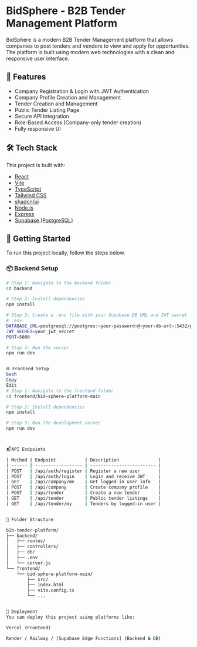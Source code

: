 # BidSphere - B2B Tender Management Platform

BidSphere is a modern B2B Tender Management platform that allows companies to post tenders and vendors to view and apply for opportunities. The platform is built using modern web technologies with a clean and responsive user interface.

## 🚀 Features

- Company Registration & Login with JWT Authentication
- Company Profile Creation and Management
- Tender Creation and Management
- Public Tender Listing Page
- Secure API Integration
- Role-Based Access (Company-only tender creation)
- Fully responsive UI

## 🛠️ Tech Stack

This project is built with:

- [React](https://reactjs.org/)
- [Vite](https://vitejs.dev/)
- [TypeScript](https://www.typescriptlang.org/)
- [Tailwind CSS](https://tailwindcss.com/)
- [shadcn/ui](https://ui.shadcn.com/)
- [Node.js](https://nodejs.org/)
- [Express](https://expressjs.com/)
- [Supabase (PostgreSQL)](https://supabase.com/)

## 🔧 Getting Started

To run this project locally, follow the steps below.

### 📦 Backend Setup

```bash
# Step 1: Navigate to the backend folder
cd backend

# Step 2: Install dependencies
npm install

# Step 3: Create a .env file with your Supabase DB URL and JWT secret
# .env
DATABASE_URL=postgresql://postgres:<your-password>@<your-db-url>:5432/postgres
JWT_SECRET=your_jwt_secret
PORT=5000

# Step 4: Run the server
npm run dev


🌐 Frontend Setup
bash
Copy
Edit
# Step 1: Navigate to the frontend folder
cd frontend/bid-sphere-platform-main

# Step 2: Install dependencies
npm install

# Step 3: Run the development server
npm run dev



📬API Endpoints

| Method | Endpoint           | Description               |
| ------ | ------------------ | ------------------------- |
| POST   | /api/auth/register | Register a new user       |
| POST   | /api/auth/login    | Login and receive JWT     |
| GET    | /api/company/me    | Get logged-in user info   |
| POST   | /api/company       | Create company profile    |
| POST   | /api/tender        | Create a new tender       |
| GET    | /api/tender        | Public tender listings    |
| GET    | /api/tender/my     | Tenders by logged-in user |


📁 Folder Structure

b2b-tender-platform/
├── backend/
│   ├── routes/
│   ├── controllers/
│   ├── db/
│   ├── .env
│   └── server.js
└── frontend/
    └── bid-sphere-platform-main/
        ├── src/
        ├── index.html
        ├── vite.config.ts
        └── ...


🎯 Deployment
You can deploy this project using platforms like:

Vercel (Frontend)

Render / Railway / [Supabase Edge Functions] (Backend & DB)




